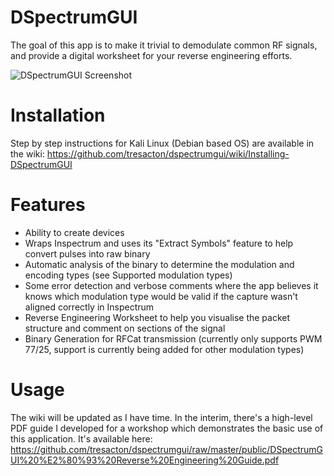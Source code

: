 # DSpectrumGUI

The goal of this app is to make it trivial to demodulate common RF signals, and provide a digital worksheet for your reverse engineering efforts.

![DSpectrumGUI Screenshot](https://raw.githubusercontent.com/tresacton/dspectrumgui/master/public/screenshot.png)

# Installation 
Step by step instructions for Kali Linux (Debian based OS) are available in the wiki: <https://github.com/tresacton/dspectrumgui/wiki/Installing-DSpectrumGUI> 


# Features
* Ability to create devices
* Wraps Inspectrum and uses its "Extract Symbols" feature to help convert pulses into raw binary
* Automatic analysis of the binary to determine the modulation and encoding types (see Supported modulation types)
* Some error detection and verbose comments where the app believes it knows which modulation type would be valid if the capture wasn't aligned correctly in Inspectrum
* Reverse Engineering Worksheet to help you visualise the packet structure and comment on sections of the signal
* Binary Generation for RFCat transmission (currently only supports PWM 77/25, support is currently being added for other modulation types)

# Usage
The wiki will be updated as I have time. In the interim, there's a high-level PDF guide I developed for a workshop which demonstrates the basic use of this application. It's available here: <https://github.com/tresacton/dspectrumgui/raw/master/public/DSpectrumGUI%20%E2%80%93%20Reverse%20Engineering%20Guide.pdf>




